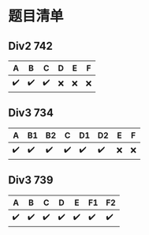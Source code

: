 # 题目清单

## Div2 742
| A   | B   | C   | D   | E   | F   |
| --- | --- | --- | --- | --- | --- |
| ✔️   | ✔️   | ✔️   | ❌   | ❌   | ❌   |

## Div3 734
| A   | B1  | B2  | C   | D1  | D2  | E   | F   |
| --- | --- | --- | --- | --- | --- | --- | --- |
| ✔️   | ✔️   | ✔️   | ✔️   | ✔️   | ✔️   | ❌   | ❌   |

## Div3 739
| A   | B   | C   | D   | E   | F1  | F2  |
| --- | --- | --- | --- | --- | --- | --- |
| ✔️   | ✔️   | ✔️   | ✔️   | ✔️   | ✔️   | ✔️   |

